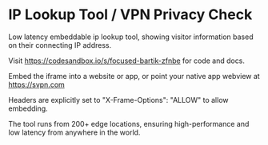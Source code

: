# IP Lookup Tool / VPN Privacy Check

Low latency embeddable ip lookup tool, showing visitor information based on their connecting IP address.

Visit https://codesandbox.io/s/focused-bartik-zfnbe for code and docs.

Embed the iframe into a website or app, or point your native app webview at https://svpn.com

Headers are explicitly set to "X-Frame-Options": "ALLOW" to allow embedding.

The tool runs from 200+ edge locations, ensuring high-performance and low latency from anywhere in the world.
